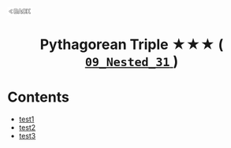 <p align="left">
  <a href="../README.md">
    <img src="../../Z99-OTHERS/00-common/00-back.png" style="width:10%">
  </a>
</p>

<div align="center">
  <h1>
    Pythagorean Triple ★★★ (
      <a href="https://drive.google.com/file/d/1SNN6xz6-R4IevIL8uLU9GexVMoLptVhb/view?usp=drive_link">
        <code>09_Nested_31</code>
      </a>
    )
  </h1>
</div>

# Contents

-   [test1]()
-   [test2]()
-   [test3]()
